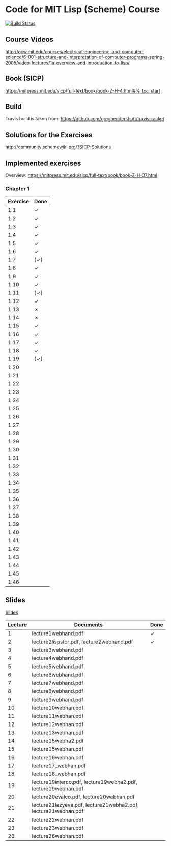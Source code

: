 # Code for MIT Lisp (Scheme) Course

[![Build Status](https://travis-ci.org/LukasWoodtli/SchemeCourse.svg?branch=master)](https://travis-ci.org/LukasWoodtli/SchemeCourse)

## Course Videos
http://ocw.mit.edu/courses/electrical-engineering-and-computer-science/6-001-structure-and-interpretation-of-computer-programs-spring-2005/video-lectures/1a-overview-and-introduction-to-lisp/

## Book (SICP)
https://mitpress.mit.edu/sicp/full-text/book/book-Z-H-4.html#%_toc_start

## Build

Travis build is taken from: https://github.com/greghendershott/travis-racket

## Solutions for the Exercises
http://community.schemewiki.org/?SICP-Solutions

## Implemented exercises

Overview: https://mitpress.mit.edu/sicp/full-text/book/book-Z-H-37.html

### Chapter 1

| Exercise | Done |
|----------|------|
| 1.1      |   ✓  |
| 1.2      |   ✓  |
| 1.3      |   ✓  |
| 1.4      |   ✓  |
| 1.5      |   ✓  |
| 1.6      |   ✓  |
| 1.7      |  (✓) |
| 1.8      |   ✓  |
| 1.9      |   ✓  |
| 1.10     |   ✓  |
| 1.11     |  (✓) |
| 1.12     |   ✓  |
| 1.13     |   ✗  |
| 1.14     |   ✗  |
| 1.15     |   ✓  |
| 1.16     |   ✓  |
| 1.17     |   ✓  |
| 1.18     |   ✓  |
| 1.19     |  (✓) |
| 1.20     |      |
| 1.21     |      |
| 1.22     |      |
| 1.23     |      |
| 1.24     |      |
| 1.25     |      |
| 1.26     |      |
| 1.27     |      |
| 1.28     |      |
| 1.29     |      |
| 1.30     |      |
| 1.31     |      |
| 1.32     |      |
| 1.33     |      |
| 1.34     |      |
| 1.35     |      |
| 1.36     |      |
| 1.37     |      |
| 1.38     |      |
| 1.39     |      |
| 1.40     |      |
| 1.41     |      |
| 1.42     |      |
| 1.43     |      |
| 1.44     |      |
| 1.45     |      |
| 1.46     |      |




## Slides

[Slides](http://ocw.mit.edu/courses/electrical-engineering-and-computer-science/6-001-structure-and-interpretation-of-computer-programs-spring-2005/readings/)

| Lecture | Documents                                  | Done |
|---------|--------------------------------------------|------|
|    1    | lecture1webhand.pdf                        |   ✓  |
|    2    | lecture2lispstor.pdf, lecture2webhand.pdf  |   ✓  |
|    3    | lecture3webhand.pdf                        |      |
|    4    | lecture4webhand.pdf                        |      |
|    5    | lecture5webhand.pdf                        |      |
|    6    | lecture6webhand.pdf                        |      |
|    7    | lecture7webhand.pdf                        |      |
|    8    | lecture8webhand.pdf                        |      |
|    9    | lecture9webhand.pdf                        |      |
|   10    | lecture10webhan.pdf                        |      |
|   11    | lecture11webhan.pdf                        |      |
|   12    | lecture12webhan.pdf                        |      |
|   13    | lecture13webhan.pdf                        |      |
|   14    | lecture15webha2.pdf                        |      |
|   15    | lecture15webhan.pdf                        |      |
|   16    | lecture16webhan.pdf                        |      |
|   17    | lecture17_webhan.pdf                       |      |
|   18    | lecture18_webhan.pdf                       |      |
|   19    | lecture19interco.pdf, lecture19webha2.pdf, lecture19webhan.pdf|      |
|   20    | lecture20evalco.pdf, lecture20webhan.pdf   |      |
|   21    | lecture21lazyeva.pdf, lecture21webha2.pdf, lecture21webhan.pdf|      |
|   22    | lecture22webhan.pdf                        |      |
|   23    | lecture23webhan.pdf                        |      |
|   26    | lecture26webhan.pdf                        |      |


